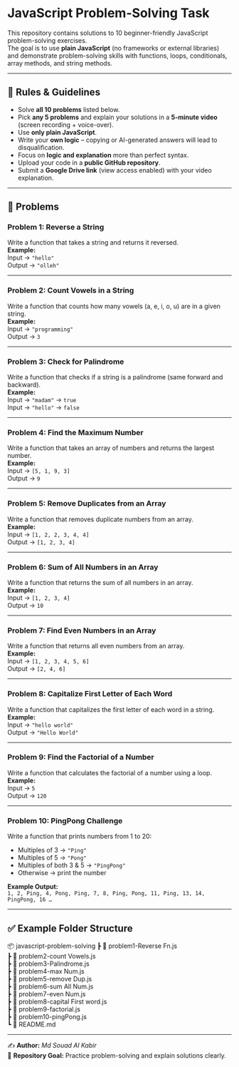 # JavaScript Problem-Solving Task

This repository contains solutions to 10 beginner-friendly JavaScript problem-solving exercises.  
The goal is to use **plain JavaScript** (no frameworks or external libraries) and demonstrate problem-solving skills with functions, loops, conditionals, array methods, and string methods.  

---

## 📜 Rules & Guidelines
- Solve **all 10 problems** listed below.
- Pick **any 5 problems** and explain your solutions in a **5-minute video** (screen recording + voice-over).
- Use **only plain JavaScript**.
- Write your **own logic** – copying or AI-generated answers will lead to disqualification.
- Focus on **logic and explanation** more than perfect syntax.
- Upload your code in a **public GitHub repository**.
- Submit a **Google Drive link** (view access enabled) with your video explanation.

---

## 🚀 Problems

### Problem 1: Reverse a String
Write a function that takes a string and returns it reversed.  
**Example:**  
Input → `"hello"`  
Output → `"olleh"`

---

### Problem 2: Count Vowels in a String
Write a function that counts how many vowels (a, e, i, o, u) are in a given string.  
**Example:**  
Input → `"programming"`  
Output → `3`

---

### Problem 3: Check for Palindrome
Write a function that checks if a string is a palindrome (same forward and backward).  
**Example:**  
Input → `"madam"` → `true`  
Input → `"hello"` → `false`

---

### Problem 4: Find the Maximum Number
Write a function that takes an array of numbers and returns the largest number.  
**Example:**  
Input → `[5, 1, 9, 3]`  
Output → `9`

---

### Problem 5: Remove Duplicates from an Array
Write a function that removes duplicate numbers from an array.  
**Example:**  
Input → `[1, 2, 2, 3, 4, 4]`  
Output → `[1, 2, 3, 4]`

---

### Problem 6: Sum of All Numbers in an Array
Write a function that returns the sum of all numbers in an array.  
**Example:**  
Input → `[1, 2, 3, 4]`  
Output → `10`

---

### Problem 7: Find Even Numbers in an Array
Write a function that returns all even numbers from an array.  
**Example:**  
Input → `[1, 2, 3, 4, 5, 6]`  
Output → `[2, 4, 6]`

---

### Problem 8: Capitalize First Letter of Each Word
Write a function that capitalizes the first letter of each word in a string.  
**Example:**  
Input → `"hello world"`  
Output → `"Hello World"`

---

### Problem 9: Find the Factorial of a Number
Write a function that calculates the factorial of a number using a loop.  
**Example:**  
Input → `5`  
Output → `120`

---

### Problem 10: PingPong Challenge
Write a function that prints numbers from 1 to 20:  
- Multiples of 3 → `"Ping"`  
- Multiples of 5 → `"Pong"`  
- Multiples of both 3 & 5 → `"PingPong"`  
- Otherwise → print the number  

**Example Output:**  
`1, 2, Ping, 4, Pong, Ping, 7, 8, Ping, Pong, 11, Ping, 13, 14, PingPong, 16 …`

---



## ✅ Example Folder Structure
📦 javascript-problem-solving
┣ 📜 problem1-Reverse Fn.js </br>
┣ 📜 problem2-count Vowels.js </br>
┣ 📜 problem3-Palindrome.js </br>
┣ 📜 problem4-max Num.js </br>
┣ 📜 problem5-remove Dup.js </br>
┣ 📜 problem6-sum All Num.js </br>
┣ 📜 problem7-even Num.js </br>
┣ 📜 problem8-capital First word.js </br>
┣ 📜 problem9-factorial.js </br>
┣ 📜 problem10-pingPong.js </br>
┗ 📜 README.md </br>


---

✍️ **Author:** *Md Souad Al Kabir*  
📌 **Repository Goal:** Practice problem-solving and explain solutions clearly.  
